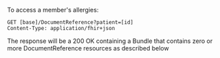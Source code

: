 
To access a member's allergies:

~~~~~~~~~~~~
GET [base]/DocumentReference?patient=[id]
Content-Type: application/fhir+json
~~~~~~~~~~~~

The response will be a 200 OK containing a Bundle that contains zero or more 
DocumentReference resources as described below

